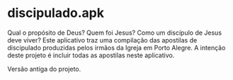 ﻿discipulado.apk
===========

Qual o propósito de Deus? Quem foi Jesus? Como um discípulo de Jesus deve viver? Este aplicativo traz uma compilação das apostilas de discipulado produzidas pelos irmãos da Igreja em Porto Alegre. A intenção deste projeto é incluir todas as apostilas neste aplicativo.

Versão antiga do projeto.
